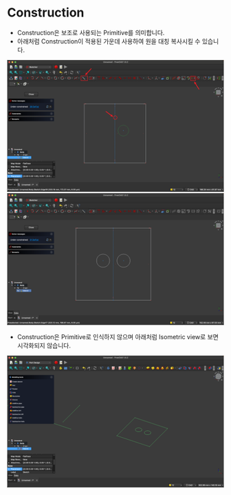 # Construction

- Construction은 보조로 사용되는 Primitive를 의미합니다.
- 아래처럼 Construction이 적용된 가운데 사용하여 원을 대칭 복사시킬 수 있습니다.

![](assets/construction.png)
![](assets/construction_2.png)

- Construction은 Primitive로 인식하지 않으며 아래처럼 Isometric view로 보면 시각화되지 않습니다.

![](assets/construction_3.png)
